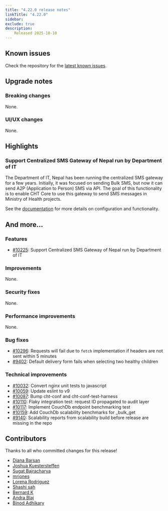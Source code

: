 ```yaml
---
title: "4.22.0 release notes"
linkTitle: "4.22.0"
sidebar:
exclude: true
description:
    Released 2025-10-10
---
```


## Known issues

Check the repository for the [latest known issues](https://github.com/medic/cht-core/issues?q=is%3Aissue+label%3A%22Affects%3A+4.22.0%22).

## Upgrade notes

### Breaking changes

None.

### UI/UX changes

None.


## Highlights

### Support Centralized SMS Gateway of Nepal run by Department of IT

The Department of IT, Nepal has been running the centralized SMS gateway for a few years.
Initially, it was focused on sending Bulk SMS, but now it can send A2P (Application to Person) SMS via API.
The goal of this functionality is to enable CHT Core to use this gateway to send SMS messages in Ministry of Health projects.

See the [documentation](/building/messaging/gateways/nepal_doit/) for more details on configuration and functionality.

## And more...

### Features

- [#10225](https://github.com/medic/cht-core/issues/10225): Support Centralized SMS Gateway of Nepal run by Department of IT

### Improvements

None.

### Security fixes

None.

### Performance improvements

None.

### Bug fixes

- [#10296](https://github.com/medic/cht-core/issues/10296): Requests will fail due to `fetch` implementation if headers are not sent within 5 minutes
- [#9402](https://github.com/medic/cht-core/issues/9402): Default delivery form fails when selecting two healthy children

### Technical improvements

- [#10032](https://github.com/medic/cht-core/issues/10032): Convert nginx unit tests to javascript
- [#10059](https://github.com/medic/cht-core/issues/10059): Update eslint to v9
- [#10087](https://github.com/medic/cht-core/issues/10087): Bump cht-conf and cht-conf-test-harness
- [#10110](https://github.com/medic/cht-core/issues/10110): Flaky integration test: request ID propagated to audit layer
- [#10117](https://github.com/medic/cht-core/issues/10117): Implement CouchDb endpoint benchmarking test
- [#10159](https://github.com/medic/cht-core/issues/10159): Add CouchDb scalability benchmarks for _bulk_get
- [#9140](https://github.com/medic/cht-core/issues/9140): Scalability reports from scalability build before release are missing in the repo



## Contributors

Thanks to all who committed changes for this release!

- [Diana Barsan](https://github.com/dianabarsan)
- [Joshua Kuestersteffen](https://github.com/jkuester)
- [Sugat Bajracharya](https://github.com/sugat009)
- [mrjones](https://github.com/mrjones-plip)
- [Lorena Rodriguez](https://github.com/lorerod)
- [Shashi sah](https://github.com/shashi-sah2003)
- [Bernard K](https://github.com/benkags)
- [Andra Blaj](https://github.com/andrablaj)
- [Binod Adhikary](https://github.com/binokaryg)

